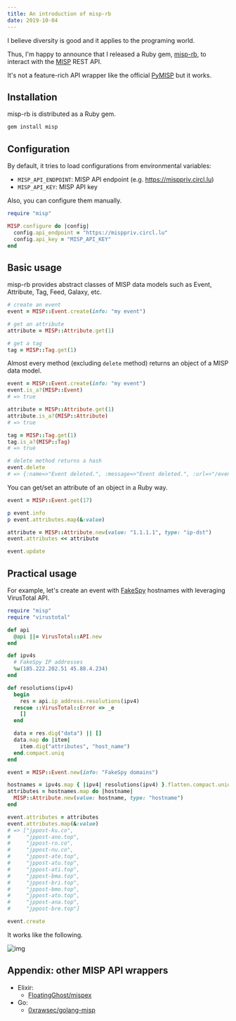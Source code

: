 ```yaml
---
title: An introduction of misp-rb
date: 2019-10-04
---
```


I believe diversity is good and it applies to the programing world.

Thus, I'm happy to announce that I released a Ruby gem, [misp-rb](https://github.com/ninoseki/misp-rb), to interact with the [MISP](https://www.misp-project.org/) REST API.

It's not a feature-rich API wrapper like the official [PyMISP](https://github.com/MISP/PyMISP) but it works.

## Installation

misp-rb is distributed as a Ruby gem.

```bash
gem install misp
```

## Configuration

By default, it tries to load configurations from environmental variables:

- `MISP_API_ENDPOINT`: MISP API endpoint (e.g. https://misppriv.circl.lu)
- `MISP_API_KEY`: MISP API key

Also, you can configure them manually.

```ruby
require "misp"

MISP.configure do |config|
  config.api_endpoint = "https://misppriv.circl.lu"
  config.api_key = "MISP_API_KEY"
end
```

## Basic usage

misp-rb provides abstract classes of MISP data models such as Event, Attribute, Tag, Feed, Galaxy, etc.

```ruby
# create an event
event = MISP::Event.create(info: "my event")

# get an attribute
attribute = MISP::Attribute.get(1)

# get a tag
tag = MISP::Tag.get(1)
```

Almost every method (excluding `delete` method) returns an object of a MISP data model.

```ruby
event = MISP::Event.create(info: "my event")
event.is_a?(MISP::Event)
# => true

attribute = MISP::Attribute.get(1)
attribute.is_a?(MISP::Attribute)
# => true

tag = MISP::Tag.get(1)
tag.is_a?(MISP::Tag)
# => true

# delete method returns a hash
event.delete
# => {:name=>"Event deleted.", :message=>"Event deleted.", :url=>"/events/delete/24"}
```

You can get/set an attribute of an object in a Ruby way.

```ruby
event = MISP::Event.get(17)

p event.info
p event.attributes.map(&:value)

attribute = MISP::Attribute.new(value: "1.1.1.1", type: "ip-dst")
event.attributes << attribute

event.update
```

## Practical usage

For example, let's create an event with [FakeSpy](https://blog.trendmicro.com/trendlabs-security-intelligence/fakespy-android-information-stealing-malware-targets-japanese-and-korean-speaking-users/) hostnames with leveraging VirusTotal API.

```ruby
require "misp"
require "virustotal"

def api
  @api ||= VirusTotal::API.new
end

def ipv4s
  # FakeSpy IP addresses
  %w(185.222.202.51 45.88.4.234)
end

def resolutions(ipv4)
  begin
    res = api.ip_address.resolutions(ipv4)
  rescue ::VirusTotal::Error => _e
    []
  end

  data = res.dig("data") || []
  data.map do |item|
    item.dig("attributes", "host_name")
  end.compact.uniq
end

event = MISP::Event.new(info: "FakeSpy domains")

hostnames = ipv4s.map { |ipv4| resolutions(ipv4) }.flatten.compact.uniq
attributes = hostnames.map do |hostname|
  MISP::Attribute.new(value: hostname, type: "hostname")
end

event.attributes = attributes
event.attributes.map(&:value)
# => ["jppost-ku.co",
#     "jppost-ano.top",
#     "jppost-ro.co",
#     "jppost-nu.co",
#     "jppost-ate.top",
#     "jppost-atu.top",
#     "jppost-ati.top",
#     "jppost-bma.top",
#     "jppost-bri.top",
#     "jppost-bmo.top",
#     "jppost-ato.top",
#     "jppost-ana.top",
#     "jppost-bre.top"]

event.create
```

It works like the following.

![img](https://i.imgur.com/7WFdpcX.png)

## Appendix: other MISP API wrappers

- Elixir:
  - [FloatingGhost/mispex](https://github.com/FloatingGhost/mispex)
- Go:
  - [0xrawsec/golang-misp](https://github.com/0xrawsec/golang-misp)
